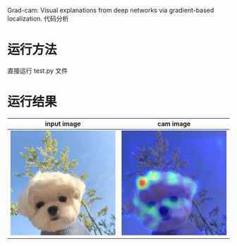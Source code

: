 

Grad-cam: Visual explanations from deep networks via gradient-based localization.
代码分析

# 运行方法
直接运行 test.py 文件

# 运行结果

| input image  |  cam image    | 
| ---- | ---- | 
| ![](test_img.jpg) | ![](visualization.jpg) |

